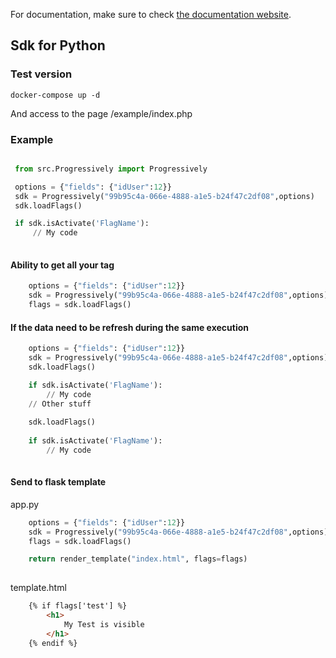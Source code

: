 For documentation, make sure to check [the documentation website](https://progressively-crew.github.io/).

## Sdk for Python 

### Test version 
```  
docker-compose up -d
```
And access to the page /example/index.php

### Example
   ``` python 
   
    from src.Progressively import Progressively
   
    options = {"fields": {"idUser":12}}
    sdk = Progressively("99b95c4a-066e-4888-a1e5-b24f47c2df08",options)
    sdk.loadFlags()

    if sdk.isActivate('FlagName'):
        // My code 
    
  ```
  
#### Ability to get all your tag

``` python
    options = {"fields": {"idUser":12}}
    sdk = Progressively("99b95c4a-066e-4888-a1e5-b24f47c2df08",options)
    flags = sdk.loadFlags()
```

#### If the data need to be refresh during the same execution 
``` python
    options = {"fields": {"idUser":12}}
    sdk = Progressively("99b95c4a-066e-4888-a1e5-b24f47c2df08",options)
    sdk.loadFlags()

    if sdk.isActivate('FlagName'):
        // My code 
    // Other stuff
    
    sdk.loadFlags()
    
    if sdk.isActivate('FlagName'):
        // My code 
    
```


#### Send to flask template

app.py
``` python
    options = {"fields": {"idUser":12}}
    sdk = Progressively("99b95c4a-066e-4888-a1e5-b24f47c2df08",options)
    flags = sdk.loadFlags()

    return render_template("index.html", flags=flags)
    
```

template.html 
``` html
    {% if flags['test'] %}
        <h1>
            My Test is visible   
        </h1>
    {% endif %}
```